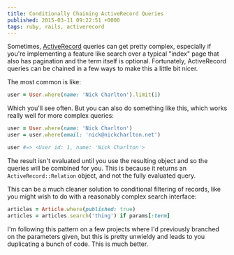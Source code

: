 ```yaml
---
title: Conditionally Chaining ActiveRecord Queries
published: 2015-03-11 09:22:51 +0000
tags: ruby, rails, activerecord
---
```


Sometimes, [ActiveRecord][] queries can get pretty complex, especially if
you're implementing a feature like search over a typical "index" page that also
has pagination and the term itself is optional. Fortunately, ActiveRecord
queries can be chained in a few ways to make this a little bit nicer.

The most common is like:

```ruby
user = User.where(name: 'Nick Charlton').limit(1)
```

Which you'll see often. But you can also do something like this, which works
really well for more complex queries:

```ruby
user = User.where(name: 'Nick Charlton')
user = user.where(email: 'nick@nickcharlton.net')

user #=> <User id: 1, name: 'Nick Charlton'>
```

The result isn't evaluated until you use the resulting object and so the
queries will be combined for you. This is because it returns an
`ActiveRecord::Relation` object, and not the fully evaluated query.

This can be a much cleaner solution to conditional filtering of records, like
you might wish to do with a reasonably complex search interface:

```ruby
articles = Article.where(published: true)
articles = articles.search('thing') if params[:term]
```

I'm following this pattern on a few projects where I'd previously branched on
the parameters given, but this is pretty unwieldy and leads to you duplicating
a bunch of code. This is much better.

[ActiveRecord]: http://guides.rubyonrails.org/active_record_querying.html
